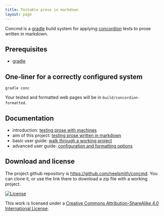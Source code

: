 ```yaml
---
title: Testable prose in markdown
layout: page
---
```


Concmd is a [gradle](https://gradle.org/) build system for applying  [concordion](http://concordion.org/) tests to prose written in markdown.

## Prerequisites ##

- [gradle](https://gradle.org/) 


## One-liner for a correctly configured system

    gradle conc

Your tested and formatted web pages will be in `build/concordion-formatted`.


## Documentation

- introduction: [testing prose with machines](intro)
- aim of this project: [testing prose written in markdown](md)
- basic user guide: [walk through a working project](walkthrough)
- advanced user guide: [configuration and formatting options](advanced)


## Download and license ##

The project github repository is <https://github.com/neelsmith/concmd>.  You can clone it, or use the link there to download a zip file with a working project.

[![License][png]][bysa]

This work is licensed under a [Creative Commons Attribution-ShareAlike 4.0 International License][bysa].  

[bysa]: http://creativecommons.org/licenses/by-sa/4.0/

[png]: https://i.creativecommons.org/l/by-sa/4.0/88x31.png
